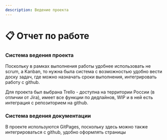 ```yaml
---
description: Ведение проекта
---
```


# 📋 Отчет по работе

### Система ведения проекта&#x20;

Поскольку в рамках выполнения работы удобнее использовать не scrum, а Kanban, то нужна была система с возможностью удобно вести доску задач, где можно назначать сроки выполнения, интегрировать работу с github.

Для проекта был выбрана Trello - доступна на территории России (в отличии от Jira), имеет все функции по дедлайнов, WIP и в ней есть интеграция с репозиторием на github.

### Система ведения документации

В проекте используются GitPages, поскольку здесь можно также интегрироваться с github, удобно оформлять страницы
